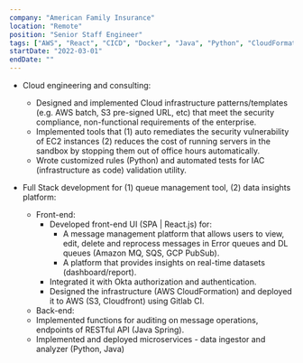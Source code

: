 ```yaml
---
company: "American Family Insurance"
location: "Remote"
position: "Senior Staff Engineer"
tags: ["AWS", "React", "CICD", "Docker", "Java", "Python", "CloudFormation", "JavaScript"]
startDate: "2022-03-01"
endDate: ""
---
```


- Cloud engineering and consulting:
    * Designed and implemented Cloud infrastructure patterns/templates (e.g. AWS batch, S3 pre-signed URL, etc) that meet the security compliance, non-functional requirements of the enterprise. 
    * Implemented tools that (1) auto remediates the security vulnerability of EC2 instances (2) reduces the cost of running servers in the sandbox by stopping them out of office hours automatically.
    * Wrote customized rules (Python) and automated tests for IAC (infrastructure as code) validation utility.

- Full Stack development for (1) queue management tool, (2) data insights platform:
    * Front-end:
       - Developed front-end UI (SPA | React.js) for:
            * A message management platform that allows users to view, edit, delete and reprocess messages in Error queues and DL queues (Amazon MQ, SQS, GCP PubSub).
            * A platform that provides insights on real-time datasets (dashboard/report). 
        - Integrated it with Okta authorization and authentication.
        - Designed the infrastructure (AWS CloudFormation) and deployed it to AWS (S3, Cloudfront) using Gitlab CI.
   * Back-end:
    - Implemented functions for auditing on message operations, endpoints of RESTful API (Java Spring).
    - Implemented and deployed microservices - data ingestor and analyzer (Python, Java)


